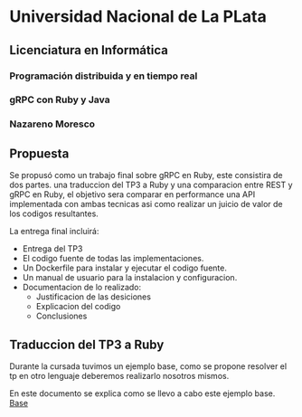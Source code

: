 # Universidad Nacional de La PLata

## Licenciatura en Informática 

### Programación distribuida y en tiempo real

### gRPC con Ruby y Java

### Nazareno Moresco

## Propuesta
 
Se propusó como un trabajo final sobre gRPC en Ruby, este consistira de dos partes. una traduccion del TP3 a Ruby y una comparacion entre REST y gRPC en Ruby, el objetivo sera comparar en performance una API implementada con ambas tecnicas asi como realizar un juicio de valor de los codigos resultantes.

La entrega final incluirá:
* Entrega del TP3
* El codigo fuente de todas las implementaciones.
* Un Dockerfile para instalar y ejecutar el codigo fuente.
* Un manual de usuario para la instalacion y configuracion.
* Documentacion de lo realizado:
    * Justificacion de las desiciones
    * Explicacion del codigo
    * Conclusiones

## Traduccion del TP3 a Ruby

Durante la cursada tuvimos un ejemplo base, como se propone resolver el tp en otro lenguaje deberemos realizarlo nosotros mismos.

En este documento se explica como se llevo a cabo este ejemplo base.
[Base](puntos/base.md)


